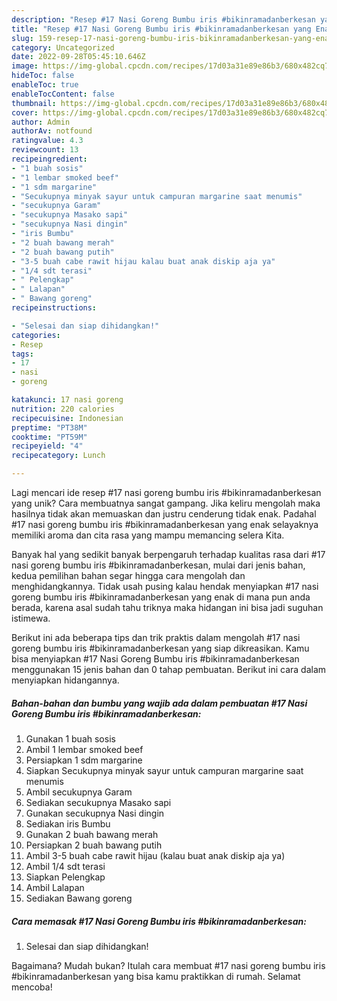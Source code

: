 ```yaml
---
description: "Resep #17 Nasi Goreng Bumbu iris #bikinramadanberkesan yang Enak"
title: "Resep #17 Nasi Goreng Bumbu iris #bikinramadanberkesan yang Enak"
slug: 159-resep-17-nasi-goreng-bumbu-iris-bikinramadanberkesan-yang-enak
category: Uncategorized
date: 2022-09-28T05:45:10.646Z
image: https://img-global.cpcdn.com/recipes/17d03a31e89e86b3/680x482cq70/17-nasi-goreng-bumbu-iris-bikinramadanberkesan-foto-resep-utama.jpg
hideToc: false
enableToc: true
enableTocContent: false
thumbnail: https://img-global.cpcdn.com/recipes/17d03a31e89e86b3/680x482cq70/17-nasi-goreng-bumbu-iris-bikinramadanberkesan-foto-resep-utama.jpg
cover: https://img-global.cpcdn.com/recipes/17d03a31e89e86b3/680x482cq70/17-nasi-goreng-bumbu-iris-bikinramadanberkesan-foto-resep-utama.jpg
author: Admin
authorAv: notfound
ratingvalue: 4.3
reviewcount: 13
recipeingredient:
- "1 buah sosis"
- "1 lembar smoked beef"
- "1 sdm margarine"
- "Secukupnya minyak sayur untuk campuran margarine saat menumis"
- "secukupnya Garam"
- "secukupnya Masako sapi"
- "secukupnya Nasi dingin"
- "iris Bumbu"
- "2 buah bawang merah"
- "2 buah bawang putih"
- "3-5 buah cabe rawit hijau kalau buat anak diskip aja ya"
- "1/4 sdt terasi"
- " Pelengkap"
- " Lalapan"
- " Bawang goreng"
recipeinstructions:

- "Selesai dan siap dihidangkan!"
categories:
- Resep
tags:
- 17
- nasi
- goreng

katakunci: 17 nasi goreng 
nutrition: 220 calories
recipecuisine: Indonesian
preptime: "PT38M"
cooktime: "PT59M"
recipeyield: "4"
recipecategory: Lunch

---
```





Lagi mencari ide resep #17 nasi goreng bumbu iris #bikinramadanberkesan yang unik? Cara membuatnya sangat gampang. Jika keliru mengolah maka hasilnya tidak akan memuaskan dan justru cenderung tidak enak. Padahal #17 nasi goreng bumbu iris #bikinramadanberkesan yang enak selayaknya memiliki aroma dan cita rasa yang mampu memancing selera Kita.







Banyak hal yang sedikit banyak berpengaruh terhadap kualitas rasa dari #17 nasi goreng bumbu iris #bikinramadanberkesan, mulai dari jenis bahan, kedua pemilihan bahan segar hingga cara mengolah dan menghidangkannya. Tidak usah pusing kalau hendak menyiapkan #17 nasi goreng bumbu iris #bikinramadanberkesan yang enak di mana pun anda berada, karena asal sudah tahu triknya maka hidangan ini bisa jadi suguhan istimewa.






Berikut ini ada beberapa tips dan trik praktis dalam mengolah #17 nasi goreng bumbu iris #bikinramadanberkesan yang siap dikreasikan. Kamu bisa menyiapkan #17 Nasi Goreng Bumbu iris #bikinramadanberkesan menggunakan 15 jenis bahan dan 0 tahap pembuatan. Berikut ini cara dalam menyiapkan hidangannya.

<!--inarticleads1-->

##### Bahan-bahan dan bumbu yang wajib ada dalam pembuatan #17 Nasi Goreng Bumbu iris #bikinramadanberkesan:

1. Gunakan 1 buah sosis
1. Ambil 1 lembar smoked beef
1. Persiapkan 1 sdm margarine
1. Siapkan Secukupnya minyak sayur untuk campuran margarine saat menumis
1. Ambil secukupnya Garam
1. Sediakan secukupnya Masako sapi
1. Gunakan secukupnya Nasi dingin
1. Sediakan iris Bumbu
1. Gunakan 2 buah bawang merah
1. Persiapkan 2 buah bawang putih
1. Ambil 3-5 buah cabe rawit hijau (kalau buat anak diskip aja ya)
1. Ambil 1/4 sdt terasi
1. Siapkan  Pelengkap
1. Ambil  Lalapan
1. Sediakan  Bawang goreng




<!--inarticleads2-->

##### Cara memasak #17 Nasi Goreng Bumbu iris #bikinramadanberkesan:


1. Selesai dan siap dihidangkan!



Bagaimana? Mudah bukan? Itulah cara membuat #17 nasi goreng bumbu iris #bikinramadanberkesan yang bisa kamu praktikkan di rumah. Selamat mencoba!

